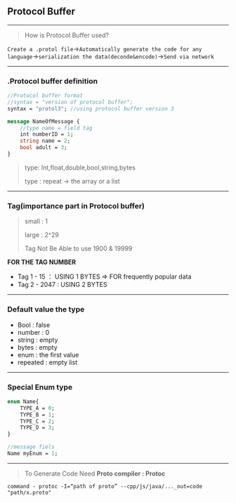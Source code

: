 ## Protocol Buffer

---

> How is Protocol Buffer used?

`Create a .protol file`->`Automatically generate the code for any language`->`serialization the data(deconde&encode)`->`Send via network`

----

### .Protocol buffer definition

```protobuf
//Protocol buffer format
//syntax = "version of protocol buffer";
syntax = "protol3"; //using protocol buffer version 3

message NameOfMessage {
	//type name = field tag
	int numberID = 1;
	string name = 2;
	bool adult = 3;
}
```

> type: Int,float,double,bool,string,bytes
>
> type : repeat -> the array or a list

---

### Tag(importance part in Protocol buffer)

> small : 1 
>
> large : 2^29 
>
> Tag Not Be Able to use 1900 & 19999

**FOR THE TAG NUMBER**

* Tag 1 - 15 ： USING 1 BYTES => FOR frequently popular data
* Tag 2 - 2047 : USING 2 BYTES

---

### Default value the type

* Bool : false
* number : 0
* string : empty
* bytes : empty
* enum : the first value
* repeated : empty list

----

### Special Enum type

```protobuf
enum Name{
	TYPE_A = 0;
	TYPE_B = 1;
	TYPE_C = 2;
	TYPE_D = 3;
}

//message fiels
Name myEnum = 1;
```

---

> To Generate Code Need **Proto compiler : Protoc**

`command - protoc -I=“path of proto” --cpp/js/java/..._out=code "path/x.proto"`

